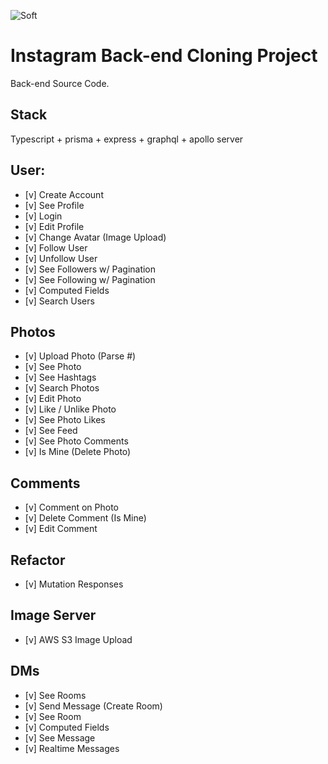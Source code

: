 ![Soft](https://capsule-render.vercel.app/api?type=Soft&height=150&text=Instagram%_Back-end&color=gradient&fontSize=70&animation=twinkling)
# Instagram Back-end Cloning Project

Back-end Source Code.


## Stack
Typescript + prisma + express + graphql + apollo server

## User:

- [v] Create Account
- [v] See Profile
- [v] Login
- [v] Edit Profile
- [v] Change Avatar (Image Upload)
- [v] Follow User
- [v] Unfollow User
- [v] See Followers w/ Pagination
- [v] See Following w/ Pagination
- [v] Computed Fields
- [v] Search Users


## Photos

- [v] Upload Photo (Parse #)
- [v] See Photo
- [v] See Hashtags
- [v] Search Photos
- [v] Edit Photo
- [v] Like / Unlike Photo
- [v] See Photo Likes
- [v] See Feed
- [v] See Photo Comments
- [v] Is Mine (Delete Photo)


## Comments

- [v] Comment on Photo
- [v] Delete Comment (Is Mine)
- [v] Edit Comment


## Refactor

- [v] Mutation Responses

## Image Server

- [v] AWS S3 Image Upload

## DMs

- [v] See Rooms
- [v] Send Message (Create Room)
- [v] See Room
- [v] Computed Fields
- [v] See Message
- [v] Realtime Messages
